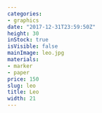 ```yaml
---
categories:
- graphics
date: "2017-12-31T23:59:50Z"
height: 30
inStock: true
isVisible: false
mainImage: leo.jpg
materials:
- marker
- paper
price: 150
slug: leo
title: Leo
width: 21
---
```


